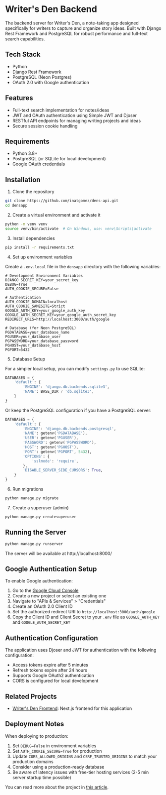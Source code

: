 # Writer's Den Backend

The backend server for Writer's Den, a note-taking app designed specifically for writers to capture and organize story ideas. Built with Django Rest Framework and PostgreSQL for robust performance and full-text search capabilities.

## Tech Stack

- Python
- Django Rest Framework
- PostgreSQL (Neon Postgres)
- OAuth 2.0 with Google authentication

## Features

- Full-text search implementation for notes/ideas
- JWT and OAuth authentication using Simple JWT and Djoser
- RESTful API endpoints for managing writing projects and ideas
- Secure session cookie handling

## Requirements

- Python 3.8+
- PostgreSQL (or SQLite for local development)
- Google OAuth credentials

## Installation

1. Clone the repository

```bash
git clone https://github.com/inatgomez/dens-api.git
cd densapp
```

2. Create a virtual environment and activate it

```bash
python -m venv venv
source venv/bin/activate  # On Windows, use: venv\Scripts\activate
```

3. Install dependencies

```bash
pip install -r requirements.txt
```

4. Set up environment variables

Create a `.env.local` file in the `densapp` directory with the following variables:

```
# Development Environment Variables
DJANGO_SECRET_KEY=your_secret_key
DEBUG=True
AUTH_COOKIE_SECURE=False

# Authentication
AUTH_COOKIE_DOMAIN=localhost
AUTH_COOKIE_SAMESITE=Strict
GOOGLE_AUTH_KEY=your_google_auth_key
GOOGLE_AUTH_SECRET_KEY=your_google_auth_secret_key
REDIRECT_URLS=http://localhost:3000/auth/google

# Database (for Neon PostgreSQL)
PGDATABASE=your_database_name
PGUSER=your_database_user
PGPASSWORD=your_database_password
PGHOST=your_database_host
PGPORT=5432
```

5. Database Setup

For a simpler local setup, you can modify `settings.py` to use SQLite:

```python
DATABASES = {
    'default': {
        'ENGINE': 'django.db.backends.sqlite3',
        'NAME': BASE_DIR / 'db.sqlite3',
    }
}
```

Or keep the PostgreSQL configuration if you have a PostgreSQL server:

```python
DATABASES = {
    'default': {
        'ENGINE': 'django.db.backends.postgresql',
        'NAME': getenv('PGDATABASE'),
        'USER': getenv('PGUSER'),
        'PASSWORD': getenv('PGPASSWORD'),
        'HOST': getenv('PGHOST'),
        'PORT': getenv('PGPORT', 5432),
        'OPTIONS': {
            'sslmode': 'require',
        },
        'DISABLE_SERVER_SIDE_CURSORS': True,
    }
}
```

6. Run migrations

```bash
python manage.py migrate
```

7. Create a superuser (admin)

```bash
python manage.py createsuperuser
```

## Running the Server

```bash
python manage.py runserver
```

The server will be available at http://localhost:8000/

## Google Authentication Setup

To enable Google authentication:

1. Go to the [Google Cloud Console](https://console.cloud.google.com/)
2. Create a new project or select an existing one
3. Navigate to "APIs & Services" > "Credentials"
4. Create an OAuth 2.0 Client ID
5. Set the authorized redirect URI to `http://localhost:3000/auth/google`
6. Copy the Client ID and Client Secret to your `.env` file as `GOOGLE_AUTH_KEY` and `GOOGLE_AUTH_SECRET_KEY`

## Authentication Configuration

The application uses Djoser and JWT for authentication with the following configuration:

- Access tokens expire after 5 minutes
- Refresh tokens expire after 24 hours
- Supports Google OAuth2 authentication
- CORS is configured for local development

## Related Projects

- [Writer's Den Frontend](https://github.com/inatgomez/dens-front-end.git): Next.js frontend for this application

## Deployment Notes

When deploying to production:

1. Set `DEBUG=False` in environment variables
2. Set `AUTH_COOKIE_SECURE=True` for production
3. Update `CORS_ALLOWED_ORIGINS` and `CSRF_TRUSTED_ORIGINS` to match your production domains
4. Consider using a production-ready database
5. Be aware of latency issues with free-tier hosting services (2-5 min server startup time possible)

You can read more about the project in [this article](https://www.natgomez.com/projects/writers-den-project/).
